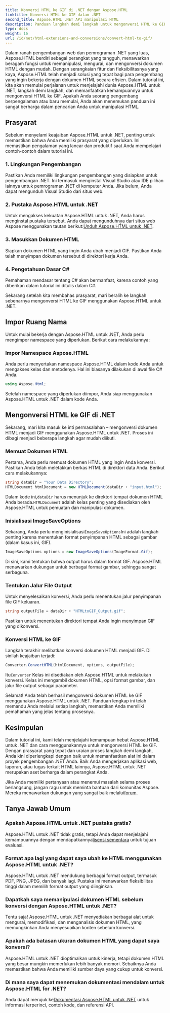 ```yaml
---
title: Konversi HTML ke GIF di .NET dengan Aspose.HTML
linktitle: Konversi HTML ke GIF dalam .NET
second_title: Aspose.HTML .NET API manipulasi HTML
description: Panduan langkah demi langkah untuk mengonversi HTML ke GIF. Prasyarat, contoh kode, FAQ, dan banyak lagi! Optimalkan manipulasi HTML Anda dengan Aspose.HTML.
type: docs
weight: 16
url: /id/net/html-extensions-and-conversions/convert-html-to-gif/
---
```


Dalam ranah pengembangan web dan pemrograman .NET yang luas, Aspose.HTML berdiri sebagai perangkat yang tangguh, menawarkan beragam fungsi untuk memanipulasi, mengurai, dan mengonversi dokumen HTML dengan mudah. Dengan serangkaian fitur dan fleksibilitasnya yang kaya, Aspose.HTML telah menjadi solusi yang tepat bagi para pengembang yang ingin bekerja dengan dokumen HTML secara efisien. Dalam tutorial ini, kita akan memulai perjalanan untuk menjelajahi dunia Aspose.HTML untuk .NET, langkah demi langkah, dan memanfaatkan kemampuannya untuk mengonversi HTML ke GIF. Apakah Anda seorang pengembang berpengalaman atau baru memulai, Anda akan menemukan panduan ini sangat berharga dalam pencarian Anda untuk manipulasi HTML.

## Prasyarat

Sebelum menyelami keajaiban Aspose.HTML untuk .NET, penting untuk memastikan bahwa Anda memiliki prasyarat yang diperlukan. Ini memastikan pengalaman yang lancar dan produktif saat Anda mempelajari contoh-contoh dalam tutorial ini.

### 1. Lingkungan Pengembangan

Pastikan Anda memiliki lingkungan pengembangan yang disiapkan untuk pengembangan .NET. Ini termasuk menginstal Visual Studio atau IDE pilihan lainnya untuk pemrograman .NET di komputer Anda. Jika belum, Anda dapat mengunduh Visual Studio dari situs web.

### 2. Pustaka Aspose.HTML untuk .NET

 Untuk mengakses kekuatan Aspose.HTML untuk .NET, Anda harus menginstal pustaka tersebut. Anda dapat mengunduhnya dari situs web Aspose menggunakan tautan berikut:[Unduh Aspose.HTML untuk .NET](https://releases.aspose.com/html/net/).

### 3. Masukkan Dokumen HTML

Siapkan dokumen HTML yang ingin Anda ubah menjadi GIF. Pastikan Anda telah menyimpan dokumen tersebut di direktori kerja Anda.

### 4. Pengetahuan Dasar C#

Pemahaman mendasar tentang C# akan bermanfaat, karena contoh yang diberikan dalam tutorial ini ditulis dalam C#.

Sekarang setelah kita membahas prasyarat, mari beralih ke langkah sebenarnya mengonversi HTML ke GIF menggunakan Aspose.HTML untuk .NET.

## Impor Ruang Nama

Untuk mulai bekerja dengan Aspose.HTML untuk .NET, Anda perlu mengimpor namespace yang diperlukan. Berikut cara melakukannya:

### Impor Namespace Aspose.HTML

Anda perlu menyertakan namespace Aspose.HTML dalam kode Anda untuk mengakses kelas dan metodenya. Hal ini biasanya dilakukan di awal file C# Anda.

```csharp
using Aspose.Html;
```

Setelah namespace yang diperlukan diimpor, Anda siap menggunakan Aspose.HTML untuk .NET dalam kode Anda.

## Mengonversi HTML ke GIF di .NET

Sekarang, mari kita masuk ke inti permasalahan – mengonversi dokumen HTML menjadi GIF menggunakan Aspose.HTML untuk .NET. Proses ini dibagi menjadi beberapa langkah agar mudah diikuti.

### Memuat Dokumen HTML

Pertama, Anda perlu memuat dokumen HTML yang ingin Anda konversi. Pastikan Anda telah meletakkan berkas HTML di direktori data Anda. Berikut cara melakukannya:

```csharp
string dataDir = "Your Data Directory";
HTMLDocument htmlDocument = new HTMLDocument(dataDir + "input.html");
```

 Dalam kode ini,`dataDir` harus menunjuk ke direktori tempat dokumen HTML Anda berada.`HTMLDocument` adalah kelas penting yang disediakan oleh Aspose.HTML untuk pemuatan dan manipulasi dokumen.

### Inisialisasi ImageSaveOptions

 Sekarang, Anda perlu menginisialisasi`ImageSaveOptions`Ini adalah langkah penting karena menentukan format penyimpanan HTML sebagai gambar (dalam kasus ini, GIF).

```csharp
ImageSaveOptions options = new ImageSaveOptions(ImageFormat.Gif);
```

Di sini, kami tentukan bahwa output harus dalam format GIF. Aspose.HTML menawarkan dukungan untuk berbagai format gambar, sehingga sangat serbaguna.

### Tentukan Jalur File Output

Untuk menyelesaikan konversi, Anda perlu menentukan jalur penyimpanan file GIF keluaran.

```csharp
string outputFile = dataDir + "HTMLtoGIF_Output.gif";
```

Pastikan untuk menentukan direktori tempat Anda ingin menyimpan GIF yang dikonversi.

### Konversi HTML ke GIF

Langkah terakhir melibatkan konversi dokumen HTML menjadi GIF. Di sinilah keajaiban terjadi:

```csharp
Converter.ConvertHTML(htmlDocument, options, outputFile);
```

 Itu`Converter` Kelas ini disediakan oleh Aspose.HTML untuk melakukan konversi. Kelas ini mengambil dokumen HTML, opsi format gambar, dan jalur file output sebagai parameter.

Selamat! Anda telah berhasil mengonversi dokumen HTML ke GIF menggunakan Aspose.HTML untuk .NET. Panduan lengkap ini telah memandu Anda melalui setiap langkah, memastikan Anda memiliki pemahaman yang jelas tentang prosesnya.

## Kesimpulan

Dalam tutorial ini, kami telah menjelajahi kemampuan hebat Aspose.HTML untuk .NET dan cara menggunakannya untuk mengonversi HTML ke GIF. Dengan prasyarat yang tepat dan uraian proses langkah demi langkah, Anda kini diperlengkapi dengan baik untuk memanfaatkan alat ini dalam proyek pengembangan .NET Anda. Baik Anda mengerjakan aplikasi web, laporan, atau tugas terkait HTML lainnya, Aspose.HTML untuk .NET merupakan aset berharga dalam perangkat Anda.

 Jika Anda memiliki pertanyaan atau menemui masalah selama proses berlangsung, jangan ragu untuk meminta bantuan dari komunitas Aspose. Mereka menawarkan dukungan yang sangat baik melalui[forum](https://forum.aspose.com/).

## Tanya Jawab Umum

### Apakah Aspose.HTML untuk .NET pustaka gratis?
 Aspose.HTML untuk .NET tidak gratis, tetapi Anda dapat menjelajahi kemampuannya dengan mendapatkannya[lisensi sementara](https://purchase.aspose.com/temporary-license/) untuk tujuan evaluasi.

### Format apa lagi yang dapat saya ubah ke HTML menggunakan Aspose.HTML untuk .NET?
Aspose.HTML untuk .NET mendukung berbagai format output, termasuk PDF, PNG, JPEG, dan banyak lagi. Pustaka ini menawarkan fleksibilitas tinggi dalam memilih format output yang diinginkan.

### Dapatkah saya memanipulasi dokumen HTML sebelum konversi dengan Aspose.HTML untuk .NET?
Tentu saja! Aspose.HTML untuk .NET menyediakan berbagai alat untuk mengurai, memodifikasi, dan menganalisis dokumen HTML, yang memungkinkan Anda menyesuaikan konten sebelum konversi.

### Apakah ada batasan ukuran dokumen HTML yang dapat saya konversi?
Aspose.HTML untuk .NET dioptimalkan untuk kinerja, tetapi dokumen HTML yang besar mungkin memerlukan lebih banyak memori. Sebaiknya Anda memastikan bahwa Anda memiliki sumber daya yang cukup untuk konversi.

### Di mana saya dapat menemukan dokumentasi mendalam untuk Aspose.HTML for .NET?
 Anda dapat merujuk ke[Dokumentasi Aspose.HTML untuk .NET](https://reference.aspose.com/html/net/) untuk informasi terperinci, contoh kode, dan referensi API.
